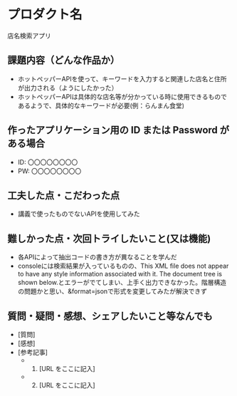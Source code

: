 # プロダクト名

店名検索アプリ

## 課題内容（どんな作品か）

- ホットペッパーAPIを使って、キーワードを入力すると関連した店名と住所が出力される（ようにしたかった）
- ホットペッパーAPIは具体的な店名等が分かっている時に使用できるものであるようで、具体的なキーワードが必要(例：らんまん食堂)

## 作ったアプリケーション用の ID または Password がある場合

- ID: 〇〇〇〇〇〇〇〇
- PW: 〇〇〇〇〇〇〇〇

## 工夫した点・こだわった点

- 講義で使ったものでないAPIを使用してみた

## 難しかった点・次回トライしたいこと(又は機能)

- 各APIによって抽出コードの書き方が異なることを学んだ
- consoleには検索結果が入っているものの、This XML file does not appear to have any style information associated with it. The document tree is shown below.とエラーがでてしまい、上手く出力できなかった。階層構造の問題かと思い、&format=jsonで形式を変更してみたが解決できず

## 質問・疑問・感想、シェアしたいこと等なんでも

- [質問]
- [感想]
- [参考記事]
  - 1. [URL をここに記入]
  - 2. [URL をここに記入]
